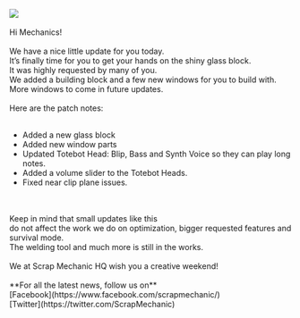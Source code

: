 ![](http://i.imgur.com/pnnSzpZ.png)<br/>
<br/>
Hi Mechanics!<br/>
<br/>
We have a nice little update for you today. <br/>
It’s finally time for you to get your hands on the shiny glass block.<br/>
It was highly requested by many of you.<br/>
We added a building block and a few new windows for you to build with.<br/>
More windows to come in future updates.<br/>
<br/>
Here are the patch notes:<br/>
<br/>
* Added a new glass block<br/>
* Added new window parts<br/>
* Updated Totebot Head: Blip, Bass and Synth Voice so they can play long notes.<br/>
* Added a volume slider to the Totebot Heads.<br/>
* Fixed near clip plane issues. <br/><br/>
<br/>
Keep in mind that small updates like this<br/>
do not affect the work we do on optimization, bigger requested features and survival mode. <br/>
The welding tool and much more is still in the works.<br/>
<br/>
We at Scrap Mechanic HQ wish you a creative weekend!<br/>
<br/>
**For all the latest news, follow us on** <br/>
[Facebook](https://www.facebook.com/scrapmechanic/)<br/>
[Twitter](https://twitter.com/ScrapMechanic)